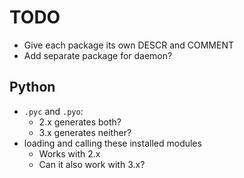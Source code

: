 # TODO

- Give each package its own DESCR and COMMENT
- Add separate package for daemon?

## Python

- `.pyc` and `.pyo`:
    - 2.x generates both?
    - 3.x generates neither?
- loading and calling these installed modules
    - Works with 2.x
    - Can it also work with 3.x?
